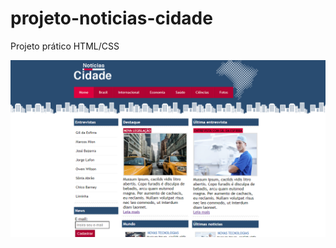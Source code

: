 # projeto-noticias-cidade

Projeto prático HTML/CSS

![alt="pokedex-react"](./imagens/noticias-cidade.png)



